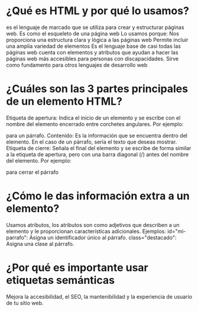 # ¿Qué es HTML y por qué lo usamos?
es el lenguaje de marcado que se utiliza para crear y estructurar páginas web. Es como el esqueleto de una página web
Lo usamos porque:
Nos proporciona una estructura clara y lógica a las páginas web
Permite incluir una amplia variedad de elementos
Es el lenguaje base de casi todas las páginas web
cuenta con elementos y atributos que ayudan a hacer las páginas web más accesibles para personas con discapacidades.
Sirve como fundamento para otros lenguajes de desarrollo web
# ¿Cuáles son las 3 partes principales de un elemento HTML?
Etiqueta de apertura: Indica el inicio de un elemento y se escribe con el nombre del elemento encerrado entre corchetes angulares. Por ejemplo: <p> para un párrafo.
Contenido: Es la información que se encuentra dentro del elemento. En el caso de un párrafo, sería el texto que deseas mostrar.
Etiqueta de cierre: Señala el final del elemento y se escribe de forma similar a la etiqueta de apertura, pero con una barra diagonal (/) antes del nombre del elemento. Por ejemplo: </p> para cerrar el párrafo
# ¿Cómo le das información extra a un elemento?
Usamos atributos, los atributos son como adjetivos que describen a un elemento y le proporcionan características adicionales.
Ejemplos:
id="mi-parrafo": Asigna un identificador único al párrafo.
class="destacado": Asigna una clase al párrafo.
# ¿Por qué es importante usar etiquetas semánticas
Mejora la accesibilidad, el SEO, la mantenibilidad y la experiencia de usuario de tu sitio web.
